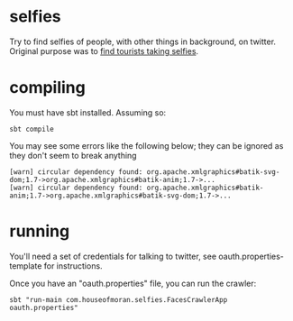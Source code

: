 selfies
=======

Try to find selfies of people, with other things in background, on twitter. Original purpose was to [find tourists taking selfies](http://blog.houseofmoran.com/post/126043044893/looking-for-bobby-but-found-paris-instead).

compiling
=========

You must have sbt installed. Assuming so:

    sbt compile

You may see some errors like the following below; they can be ignored as they don't seem to break anything

    [warn] circular dependency found: org.apache.xmlgraphics#batik-svg-dom;1.7->org.apache.xmlgraphics#batik-anim;1.7->...
    [warn] circular dependency found: org.apache.xmlgraphics#batik-anim;1.7->org.apache.xmlgraphics#batik-svg-dom;1.7->...

running
=======

You'll need a set of credentials for talking to twitter, see oauth.properties-template for instructions.

Once you have an "oauth.properties" file, you can run the crawler:

    sbt "run-main com.houseofmoran.selfies.FacesCrawlerApp oauth.properties"
